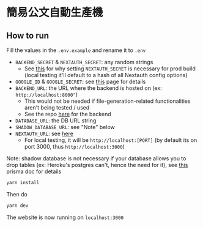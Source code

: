 # 簡易公文自動生產機
## How to run

Fill the values in the `.env.example` and rename it to `.env`
- `BACKEND_SECRET` & `NEXTAUTH_SECRET`: any random strings
    - See [this](https://next-auth.js.org/configuration/options#secret) for why setting `NEXTAUTH_SECRET` is necessary for prod build (local testing it'll default to a hash of all Nextauth config options)
- `GOOGLE_ID` & `GOOGLE_SECRET`: see [this](https://next-auth.js.org/providers/google) page for details
- `BACKEND_URL`: the URL where the backend is hosted on (ex: `http://localhost:8000"`)
    - This would not be needed if file-generation-related functionalities aren't being tested / used
    - See the repo [here](https://github.com/tearaku/form-filler-backend) for the backend
- `DATABASE_URL`: the DB URL string
- `SHADOW_DATABASE_URL`: see "Note" below
- `NEXTAUTH_URL`: see [here](https://next-auth.js.org/configuration/options#nextauth_url)
    - For local testing, it will be `http://localhost:[PORT]` (by default its on port 3000, thus `http://localhost:3000`)

Note: shadow database is not necessary if your database allows you to drop tables (ex: Heroku's postgres can't, hence the need for it), see [this](https://www.prisma.io/docs/concepts/components/prisma-migrate/shadow-database#cloud-hosted-shadow-databases-must-be-created-manually) prisma doc for details

```bash
yarn install
```

Then do

```bash
yarn dev
```

The website is now running on `localhost:3000`
